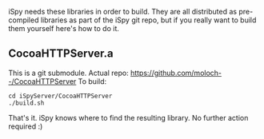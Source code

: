 iSpy needs these libraries in order to build. They are all distributed as pre-compiled libraries as part of the iSpy git repo, but if you really want to build them yourself here's how to do it.

CocoaHTTPServer.a
-----------------------
This is a git submodule. Actual repo: https://github.com/moloch--/CocoaHTTPServer
To build:

```
cd iSpyServer/CocoaHTTPServer
./build.sh
```

That's it. iSpy knows where to find the resulting library. No further action required :)

